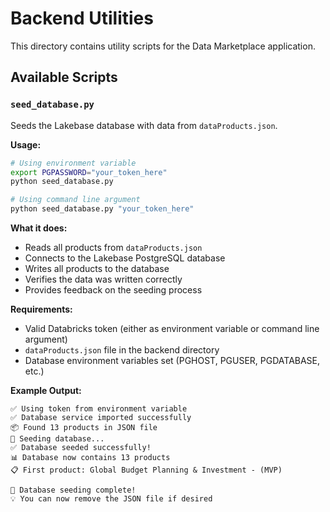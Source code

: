 # Backend Utilities

This directory contains utility scripts for the Data Marketplace application.

## Available Scripts

### `seed_database.py`

Seeds the Lakebase database with data from `dataProducts.json`.

**Usage:**
```bash
# Using environment variable
export PGPASSWORD="your_token_here"
python seed_database.py

# Using command line argument
python seed_database.py "your_token_here"
```

**What it does:**
- Reads all products from `dataProducts.json`
- Connects to the Lakebase PostgreSQL database
- Writes all products to the database
- Verifies the data was written correctly
- Provides feedback on the seeding process

**Requirements:**
- Valid Databricks token (either as environment variable or command line argument)
- `dataProducts.json` file in the backend directory
- Database environment variables set (PGHOST, PGUSER, PGDATABASE, etc.)

**Example Output:**
```
✅ Using token from environment variable
✅ Database service imported successfully
📦 Found 13 products in JSON file
🌱 Seeding database...
✅ Database seeded successfully!
📊 Database now contains 13 products
📋 First product: Global Budget Planning & Investment - (MVP)

🎉 Database seeding complete!
💡 You can now remove the JSON file if desired
```

